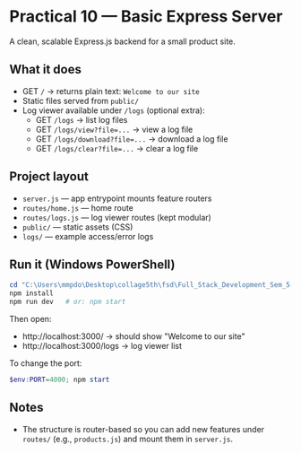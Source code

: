 # Practical 10 — Basic Express Server

A clean, scalable Express.js backend for a small product site.

## What it does
- GET `/` → returns plain text: `Welcome to our site`
- Static files served from `public/`
- Log viewer available under `/logs` (optional extra):
  - GET `/logs` → list log files
  - GET `/logs/view?file=...` → view a log file
  - GET `/logs/download?file=...` → download a log file
  - GET `/logs/clear?file=...` → clear a log file

## Project layout
- `server.js` — app entrypoint mounts feature routers
- `routes/home.js` — home route
- `routes/logs.js` — log viewer routes (kept modular)
- `public/` — static assets (CSS)
- `logs/` — example access/error logs

## Run it (Windows PowerShell)
```powershell
cd "C:\Users\mmpdo\Desktop\collage5th\fsd\Full_Stack_Development_Sem_5-main\Full_Stack_Development_Sem_5-main\practical_10"
npm install
npm run dev   # or: npm start
```
Then open:
- http://localhost:3000/ → should show "Welcome to our site"
- http://localhost:3000/logs → log viewer list

To change the port:
```powershell
$env:PORT=4000; npm start
```

## Notes
- The structure is router-based so you can add new features under `routes/` (e.g., `products.js`) and mount them in `server.js`.
